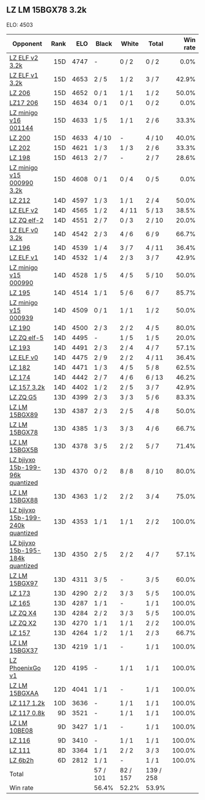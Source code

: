 ## LZ LM 15BGX78 3.2k ##

ELO: 4503

Opponent | Rank | ELO | Black | White | Total | Win rate
---------|-----:|----:|-------|-------|-------|-------:
[LZ ELF v2 3.2k](LZ%20ELF%20v2%203.2k.md) | 15D | 4747 | - | 0 / 2 | 0 / 2 | 0.0%
[LZ ELF v1 3.2k](LZ%20ELF%20v1%203.2k.md) | 15D | 4653 | 2 / 5 | 1 / 2 | 3 / 7 | 42.9%
[LZ 206](LZ%20206.md) | 15D | 4652 | 0 / 1 | 1 / 1 | 1 / 2 | 50.0%
[LZ17 206](LZ17%20206.md) | 15D | 4634 | 0 / 1 | 0 / 1 | 0 / 2 | 0.0%
[LZ minigo v16 001144](LZ%20minigo%20v16%20001144.md) | 15D | 4633 | 1 / 5 | 1 / 1 | 2 / 6 | 33.3%
[LZ 200](LZ%20200.md) | 15D | 4633 | 4 / 10 | - | 4 / 10 | 40.0%
[LZ 202](LZ%20202.md) | 15D | 4621 | 1 / 3 | 1 / 3 | 2 / 6 | 33.3%
[LZ 198](LZ%20198.md) | 15D | 4613 | 2 / 7 | - | 2 / 7 | 28.6%
[LZ minigo v15 000990 3.2k](LZ%20minigo%20v15%20000990%203.2k.md) | 15D | 4608 | 0 / 1 | 0 / 4 | 0 / 5 | 0.0%
[LZ 212](LZ%20212.md) | 14D | 4597 | 1 / 3 | 1 / 1 | 2 / 4 | 50.0%
[LZ ELF v2](LZ%20ELF%20v2.md) | 14D | 4565 | 1 / 2 | 4 / 11 | 5 / 13 | 38.5%
[LZ ZQ elf-2](LZ%20ZQ%20elf-2.md) | 14D | 4551 | 2 / 7 | 0 / 3 | 2 / 10 | 20.0%
[LZ ELF v0 3.2k](LZ%20ELF%20v0%203.2k.md) | 14D | 4542 | 2 / 3 | 4 / 6 | 6 / 9 | 66.7%
[LZ 196](LZ%20196.md) | 14D | 4539 | 1 / 4 | 3 / 7 | 4 / 11 | 36.4%
[LZ ELF v1](LZ%20ELF%20v1.md) | 14D | 4532 | 1 / 4 | 2 / 3 | 3 / 7 | 42.9%
[LZ minigo v15 000990](LZ%20minigo%20v15%20000990.md) | 14D | 4528 | 1 / 5 | 4 / 5 | 5 / 10 | 50.0%
[LZ 195](LZ%20195.md) | 14D | 4514 | 1 / 1 | 5 / 6 | 6 / 7 | 85.7%
[LZ minigo v15 000939](LZ%20minigo%20v15%20000939.md) | 14D | 4509 | 0 / 1 | 1 / 1 | 1 / 2 | 50.0%
[LZ 190](LZ%20190.md) | 14D | 4500 | 2 / 3 | 2 / 2 | 4 / 5 | 80.0%
[LZ ZQ elf-5](LZ%20ZQ%20elf-5.md) | 14D | 4495 | - | 1 / 5 | 1 / 5 | 20.0%
[LZ 193](LZ%20193.md) | 14D | 4491 | 2 / 3 | 2 / 4 | 4 / 7 | 57.1%
[LZ ELF v0](LZ%20ELF%20v0.md) | 14D | 4475 | 2 / 9 | 2 / 2 | 4 / 11 | 36.4%
[LZ 182](LZ%20182.md) | 14D | 4471 | 1 / 3 | 4 / 5 | 5 / 8 | 62.5%
[LZ 174](LZ%20174.md) | 14D | 4442 | 2 / 7 | 4 / 6 | 6 / 13 | 46.2%
[LZ 157 3.2k](LZ%20157%203.2k.md) | 14D | 4402 | 1 / 2 | 2 / 5 | 3 / 7 | 42.9%
[LZ ZQ G5](LZ%20ZQ%20G5.md) | 13D | 4399 | 2 / 3 | 3 / 3 | 5 / 6 | 83.3%
[LZ LM 15BGX89](LZ%20LM%2015BGX89.md) | 13D | 4387 | 2 / 3 | 2 / 5 | 4 / 8 | 50.0%
[LZ LM 15BGX78](LZ%20LM%2015BGX78.md) | 13D | 4385 | 1 / 3 | 3 / 3 | 4 / 6 | 66.7%
[LZ LM 15BGX5B](LZ%20LM%2015BGX5B.md) | 13D | 4378 | 3 / 5 | 2 / 2 | 5 / 7 | 71.4%
[LZ bjiyxo 15b-199-96k quantized](LZ%20bjiyxo%2015b-199-96k%20quantized.md) | 13D | 4370 | 0 / 2 | 8 / 8 | 8 / 10 | 80.0%
[LZ LM 15BGX88](LZ%20LM%2015BGX88.md) | 13D | 4363 | 1 / 2 | 2 / 2 | 3 / 4 | 75.0%
[LZ bjiyxo 15b-199-240k quantized](LZ%20bjiyxo%2015b-199-240k%20quantized.md) | 13D | 4353 | 1 / 1 | 1 / 1 | 2 / 2 | 100.0%
[LZ bjiyxo 15b-195-184k quantized](LZ%20bjiyxo%2015b-195-184k%20quantized.md) | 13D | 4350 | 2 / 5 | 2 / 2 | 4 / 7 | 57.1%
[LZ LM 15BGX97](LZ%20LM%2015BGX97.md) | 13D | 4311 | 3 / 5 | - | 3 / 5 | 60.0%
[LZ 173](LZ%20173.md) | 13D | 4290 | 2 / 2 | 3 / 3 | 5 / 5 | 100.0%
[LZ 165](LZ%20165.md) | 13D | 4287 | 1 / 1 | - | 1 / 1 | 100.0%
[LZ ZQ X4](LZ%20ZQ%20X4.md) | 13D | 4284 | 2 / 2 | 3 / 3 | 5 / 5 | 100.0%
[LZ ZQ X2](LZ%20ZQ%20X2.md) | 13D | 4270 | 1 / 1 | 1 / 1 | 2 / 2 | 100.0%
[LZ 157](LZ%20157.md) | 13D | 4264 | 1 / 2 | 1 / 1 | 2 / 3 | 66.7%
[LZ LM 15BGX37](LZ%20LM%2015BGX37.md) | 13D | 4219 | 1 / 1 | - | 1 / 1 | 100.0%
[LZ PhoenixGo v1](LZ%20PhoenixGo%20v1.md) | 12D | 4195 | - | 1 / 1 | 1 / 1 | 100.0%
[LZ LM 15BGXAA](LZ%20LM%2015BGXAA.md) | 12D | 4041 | 1 / 1 | - | 1 / 1 | 100.0%
[LZ 117 1.2k](LZ%20117%201.2k.md) | 10D | 3636 | - | 1 / 1 | 1 / 1 | 100.0%
[LZ 117 0.8k](LZ%20117%200.8k.md) | 9D | 3521 | - | 1 / 1 | 1 / 1 | 100.0%
[LZ LM 10BE08](LZ%20LM%2010BE08.md) | 9D | 3427 | 1 / 1 | - | 1 / 1 | 100.0%
[LZ 116](LZ%20116.md) | 9D | 3410 | - | 1 / 1 | 1 / 1 | 100.0%
[LZ 111](LZ%20111.md) | 8D | 3364 | 1 / 1 | 2 / 2 | 3 / 3 | 100.0%
[LZ 6b2h](LZ%206b2h.md) | 6D | 2812 | 1 / 1 | - | 1 / 1 | 100.0%
Total | | | 57 / 101 | 82 / 157 | 139 / 258 | 
Win rate| | | 56.4% | 52.2% | 53.9% | 

